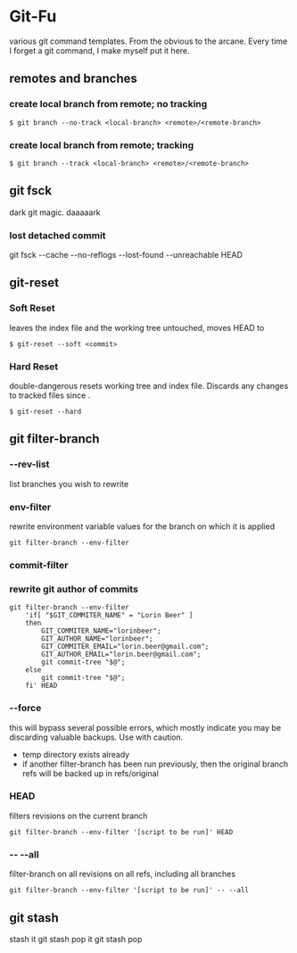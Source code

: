 # Git-Fu
various git command templates. From the obvious to the arcane.
Every time I forget a git command, I make myself put it here.

## remotes and branches

### create local branch from remote; no tracking

    $ git branch --no-track <local-branch> <remote>/<remote-branch>

### create local branch from remote; tracking

    $ git branch --track <local-branch> <remote>/<remote-branch>

## git fsck
dark git magic. daaaaark
### lost detached commit 
git fsck --cache --no-reflogs --lost-found --unreachable HEAD

## git-reset
### Soft Reset 
leaves the index file and the working tree untouched, moves HEAD to <commit>

    $ git-reset --soft <commit>

### Hard Reset
double-dangerous
resets working tree and index file. Discards any changes to tracked files since <commit>.

    $ git-reset --hard

## git filter-branch
### --rev-list
list branches you wish to rewrite
### env-filter
rewrite environment variable values for the branch on which it is applied

    git filter-branch --env-filter 

### commit-filter

### rewrite git author of commits
    git filter-branch --env-filter
        'if[ "$GIT_COMMITER_NAME" = "Lorin Beer" ]
        then
            GIT_COMMITER_NAME="lorinbeer";
            GIT_AUTHOR_NAME="lorinbeer";
            GIT_COMMITER_EMAIL="lorin.beer@gmail.com";
            GIT_AUTHOR_EMAIL="lorin.beer@gmail.com";
            git commit-tree "$@";
        else
            git commit-tree "$@";
        fi' HEAD

### --force
this will bypass several possible errors, which mostly indicate you may be discarding valuable backups. Use with caution.
* temp directory exists already
* if another filter-branch has been run previously, then the original branch refs will be backed up in refs/original

### HEAD
filters revisions on the current branch

    git filter-branch --env-filter '[script to be run]' HEAD

### -- --all
filter-branch on all revisions on all refs, including all branches

    git filter-branch --env-filter '[script to be run]' -- --all

## git stash
stash it
    git stash
pop it
    git stash pop
